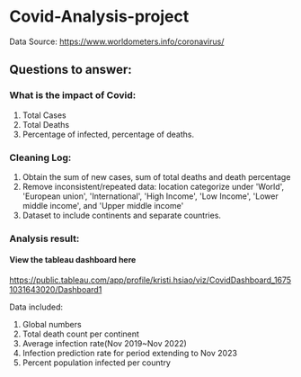 # Covid-Analysis-project

Data Source: https://www.worldometers.info/coronavirus/

## Questions to answer: 
### What is the impact of Covid: 
1. Total Cases
2. Total Deaths
3. Percentage of infected, percentage of deaths.


### Cleaning Log:
1.	Obtain the sum of new cases, sum of total deaths and death percentage
2.	Remove inconsistent/repeated data: 
    location categorize under 'World', 'European union', 'International', 'High Income', 'Low Income', 'Lower middle income', and 'Upper middle income'
3.	Dataset to include continents and separate countries. 

### Analysis result:
#### View the tableau dashboard here
https://public.tableau.com/app/profile/kristi.hsiao/viz/CovidDashboard_16751031643020/Dashboard1

Data included: 
1. Global numbers
2. Total death count per continent
3. Average infection rate(Nov 2019~Nov 2022)
4. Infection prediction rate for period extending to Nov 2023
5. Percent population infected per country

